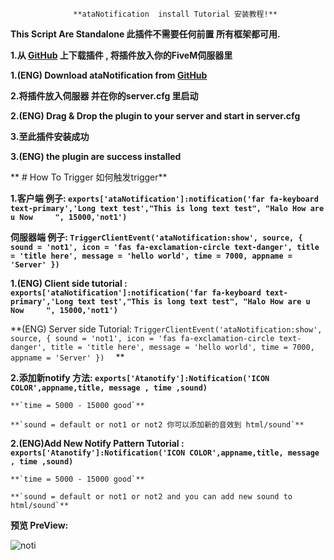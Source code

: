 				  
				  **ataNotification  install Tutorial 安装教程!**
**This Script Are Standalone 此插件不需要任何前置 所有框架都可用.**

**1.从 [GitHub](https://github.com/YishengCheww/ataNotification) 上下载插件 , 将插件放入你的FiveM伺服器里**

**1.(ENG) Download ataNotification from [GitHub](https://github.com/YishengCheww/ataNotification)**

**2.将插件放入伺服器 并在你的server.cfg 里启动**

**2.(ENG) Drag & Drop the plugin to your server and start in server.cfg**

**3.至此插件安装成功**

**3.(ENG) the plugin are success installed**

**                                                        # How To Trigger 如何触发trigger**

**1.客户端 例子:  `exports['ataNotification']:notification('far fa-keyboard text-primary','Long text test',"This is long text test", "Halo How are u Now		", 15000,'not1') `**

**伺服器端 例子: `TriggerClientEvent('ataNotification:show', source, {
    sound = 'not1',
    icon = 'fas fa-exclamation-circle text-danger',
    title = 'title here',
    message = 'hello world',
    time = 7000,
    appname = 'Server'
})  `**

**1.(ENG) Client side tutorial : `exports['ataNotification']:notification('far fa-keyboard text-primary','Long text test',"This is long text test", "Halo How are u Now		", 15000,'not1') `**

**(ENG) Server side Tutorial: `TriggerClientEvent('ataNotification:show', source, {
    sound = 'not1',
    icon = 'fas fa-exclamation-circle text-danger',
    title = 'title here',
    message = 'hello world',
    time = 7000,
    appname = 'Server'
})  ` **

**2.添加新notify 方法: 	`exports['Atanotify']:Notification('ICON COLOR',appname,title, message , time ,sound)`**

	**`time = 5000 - 15000 good`**

	**`sound = default or not1 or not2 你可以添加新的音效到 html/sound`**

**2.(ENG)Add New Notify Pattern Tutorial : 	`exports['Atanotify']:Notification('ICON COLOR',appname,title, message , time ,sound)`**

	**`time = 5000 - 15000 good`**

	**`sound = default or not1 or not2 and you can add new sound to html/sound`**

**预览 PreView:**





![noti](https://user-images.githubusercontent.com/64354150/151497033-51ee0260-fd70-4f8a-9cb3-da96cee7f90f.png)
